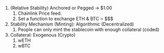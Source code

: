 1. (Relative Stability) Anchored or Pegged → $1.00
    1. Chainlink Price feed.
    2. Set a function to exchange ETH & BTC ~ $$$
2. Stability Mechanism (Minting): Algorithmic (Decentralized)
    1. People can only mint the stablecoin with enough collateral (coded)
3. Collateral: Exogenous (Crypto)
    1. wETH
    2. wВТС
